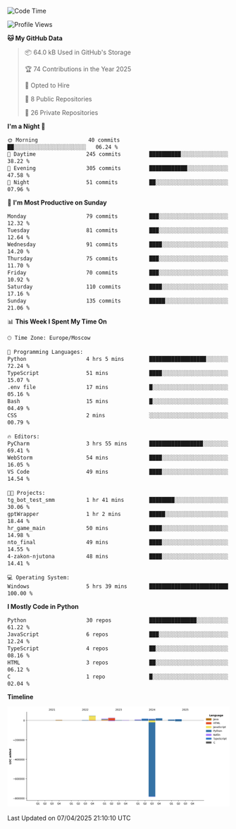 <!--START_SECTION:waka-->
![Code Time](http://img.shields.io/badge/Code%20Time-646%20hrs%2046%20mins-blue)

![Profile Views](http://img.shields.io/badge/Profile%20Views-2-blue)

**🐱 My GitHub Data** 

> 📦 64.0 kB Used in GitHub's Storage 
 > 
> 🏆 74 Contributions in the Year 2025
 > 
> 💼 Opted to Hire
 > 
> 📜 8 Public Repositories 
 > 
> 🔑 26 Private Repositories 
 > 
**I'm a Night 🦉** 

```text
🌞 Morning                40 commits          ██░░░░░░░░░░░░░░░░░░░░░░░   06.24 % 
🌆 Daytime                245 commits         ██████████░░░░░░░░░░░░░░░   38.22 % 
🌃 Evening                305 commits         ████████████░░░░░░░░░░░░░   47.58 % 
🌙 Night                  51 commits          ██░░░░░░░░░░░░░░░░░░░░░░░   07.96 % 
```
📅 **I'm Most Productive on Sunday** 

```text
Monday                   79 commits          ███░░░░░░░░░░░░░░░░░░░░░░   12.32 % 
Tuesday                  81 commits          ███░░░░░░░░░░░░░░░░░░░░░░   12.64 % 
Wednesday                91 commits          ████░░░░░░░░░░░░░░░░░░░░░   14.20 % 
Thursday                 75 commits          ███░░░░░░░░░░░░░░░░░░░░░░   11.70 % 
Friday                   70 commits          ███░░░░░░░░░░░░░░░░░░░░░░   10.92 % 
Saturday                 110 commits         ████░░░░░░░░░░░░░░░░░░░░░   17.16 % 
Sunday                   135 commits         █████░░░░░░░░░░░░░░░░░░░░   21.06 % 
```


📊 **This Week I Spent My Time On** 

```text
🕑︎ Time Zone: Europe/Moscow

💬 Programming Languages: 
Python                   4 hrs 5 mins        ██████████████████░░░░░░░   72.24 % 
TypeScript               51 mins             ████░░░░░░░░░░░░░░░░░░░░░   15.07 % 
.env file                17 mins             █░░░░░░░░░░░░░░░░░░░░░░░░   05.16 % 
Bash                     15 mins             █░░░░░░░░░░░░░░░░░░░░░░░░   04.49 % 
CSS                      2 mins              ░░░░░░░░░░░░░░░░░░░░░░░░░   00.79 % 

🔥 Editors: 
PyCharm                  3 hrs 55 mins       █████████████████░░░░░░░░   69.41 % 
WebStorm                 54 mins             ████░░░░░░░░░░░░░░░░░░░░░   16.05 % 
VS Code                  49 mins             ████░░░░░░░░░░░░░░░░░░░░░   14.54 % 

🐱‍💻 Projects: 
tg_bot_test_smm          1 hr 41 mins        ████████░░░░░░░░░░░░░░░░░   30.06 % 
gptWrapper               1 hr 2 mins         █████░░░░░░░░░░░░░░░░░░░░   18.44 % 
hr_game_main             50 mins             ████░░░░░░░░░░░░░░░░░░░░░   14.98 % 
nto_final                49 mins             ████░░░░░░░░░░░░░░░░░░░░░   14.55 % 
4-zakon-njutona          48 mins             ████░░░░░░░░░░░░░░░░░░░░░   14.41 % 

💻 Operating System: 
Windows                  5 hrs 39 mins       █████████████████████████   100.00 % 
```

**I Mostly Code in Python** 

```text
Python                   30 repos            ███████████████░░░░░░░░░░   61.22 % 
JavaScript               6 repos             ███░░░░░░░░░░░░░░░░░░░░░░   12.24 % 
TypeScript               4 repos             ██░░░░░░░░░░░░░░░░░░░░░░░   08.16 % 
HTML                     3 repos             ██░░░░░░░░░░░░░░░░░░░░░░░   06.12 % 
C                        1 repo              █░░░░░░░░░░░░░░░░░░░░░░░░   02.04 % 
```



**Timeline**

![Lines of Code chart](https://raw.githubusercontent.com/adlemx/adlemx/main/assets/bar_graph.png)


 Last Updated on 07/04/2025 21:10:10 UTC
<!--END_SECTION:waka-->
